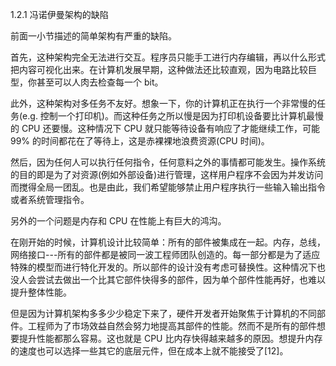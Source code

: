 1.2.1 冯诺伊曼架构的缺陷

前面一小节描述的简单架构有严重的缺陷。

首先，这种架构完全无法进行交互。程序员只能手工进行内存编辑，再以什么形式把内容可视化出来。在计算机发展早期，这种做法还比较直观，因为电路比较巨型，你甚至可以人肉去检查每一个 bit。

此外，这种架构对多任务不友好。想象一下，你的计算机正在执行一个非常慢的任务\(e.g. 控制一个打印机\)。而这种任务之所以慢是因为打印机设备要比计算机最慢的 CPU 还要慢。这种情况下 CPU 就只能等待设备有响应了才能继续工作，可能 99% 的时间都花在了等待上，这是赤裸裸地浪费资源\(CPU 时间\)。

然后，因为任何人可以执行任何指令，任何意料之外的事情都可能发生。操作系统的目的即是为了对资源\(例如外部设备\)进行管理，这样用户程序不会因为并发访问而搅得全局一团乱。也是由此，我们希望能够禁止用户程序执行一些输入输出指令或者系统管理指令。

另外的一个问题是内存和 CPU 在性能上有巨大的鸿沟。

在刚开始的时候，计算机设计比较简单：所有的部件被集成在一起。内存，总线，网络接口---所有的部件都是被同一波工程师团队创造的。每一部分都是为了适应特殊的模型而进行特化开发的。所以部件的设计没有考虑可替换性。这种情况下也没人会尝试去做出一个比其它部件快得多的部件，因为单个部件性能再好，也难以提升整体性能。

但是因为计算机架构多多少少稳定下来了，硬件开发者开始聚焦于计算机的不同部件。工程师为了市场效益自然会努力地提高其部件的性能。然而不是所有的部件想要提升性能都那么容易。这也就是 CPU 比内存快得越来越多的原因。想提升内存的速度也可以选择一些其它的底层元件，但在成本上就不能接受了\[12\]。

